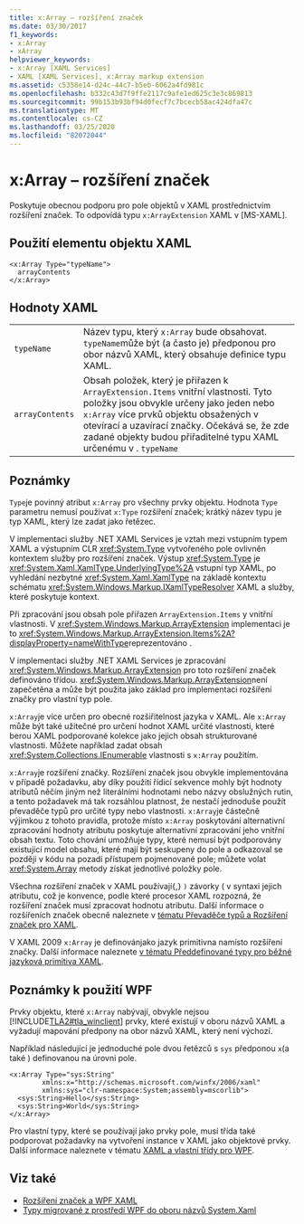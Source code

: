 ```yaml
---
title: x:Array – rozšíření značek
ms.date: 03/30/2017
f1_keywords:
- x:Array
- xArray
helpviewer_keywords:
- x:Array [XAML Services]
- XAML [XAML Services], x:Array markup extension
ms.assetid: c5358e14-d24c-44c7-b5eb-6062a4fd981c
ms.openlocfilehash: b332c43d7f9ffe2117c9afe1ed625c3e3c869813
ms.sourcegitcommit: 99b153b93bf94d0fecf7c7bcecb58ac424dfa47c
ms.translationtype: MT
ms.contentlocale: cs-CZ
ms.lasthandoff: 03/25/2020
ms.locfileid: "82072044"
---
```

# <a name="xarray-markup-extension"></a>x:Array – rozšíření značek

Poskytuje obecnou podporu pro pole objektů v XAML prostřednictvím rozšíření značek. To odpovídá typu `x:ArrayExtension` XAML v [MS-XAML].

## <a name="xaml-object-element-usage"></a>Použití elementu objektu XAML

```xaml
<x:Array Type="typeName">
  arrayContents
</x:Array>
```

## <a name="xaml-values"></a>Hodnoty XAML

|||
|-|-|
|`typeName`|Název typu, který `x:Array` bude obsahovat. `typeName`může být (a často je) předponou pro obor názvů XAML, který obsahuje definice typu XAML.|
|`arrayContents`|Obsah položek, který je přiřazen k `ArrayExtension.Items` vnitřní vlastnosti. Tyto položky jsou obvykle určeny jako jeden nebo `x:Array` více prvků objektu obsažených v otevírací a uzavírací značky. Očekává se, že zde zadané objekty budou přiřaditelné typu XAML určenému v . `typeName`|

## <a name="remarks"></a>Poznámky

`Type`je povinný atribut `x:Array` pro všechny prvky objektu. Hodnota `Type` parametru nemusí používat `x:Type` rozšíření značek; krátký název typu je typ XAML, který lze zadat jako řetězec.

V implementaci služby .NET XAML Services je vztah mezi vstupním typem XAML a výstupním CLR <xref:System.Type> vytvořeného pole ovlivněn kontextem služby pro rozšíření značek. Výstup <xref:System.Type> je <xref:System.Xaml.XamlType.UnderlyingType%2A> vstupní typ XAML, po vyhledání nezbytné <xref:System.Xaml.XamlType> na základě kontextu schématu <xref:System.Windows.Markup.IXamlTypeResolver> XAML a služby, které poskytuje kontext.

Při zpracování jsou obsah pole přiřazen `ArrayExtension.Items` y vnitřní vlastnosti. V <xref:System.Windows.Markup.ArrayExtension> implementaci je to <xref:System.Windows.Markup.ArrayExtension.Items%2A?displayProperty=nameWithType>reprezentováno .

V implementaci služby .NET XAML Services je zpracování <xref:System.Windows.Markup.ArrayExtension> pro toto rozšíření značek definováno třídou. <xref:System.Windows.Markup.ArrayExtension>není zapečetěna a může být použita jako základ pro implementaci rozšíření značky pro vlastní typ pole.

`x:Array`je více určen pro obecné rozšiřitelnost jazyka v XAML. Ale `x:Array` může být také užitečné pro určení hodnot XAML určité vlastnosti, které berou XAML podporované kolekce jako jejich obsah strukturované vlastnosti. Můžete například zadat obsah <xref:System.Collections.IEnumerable> vlastnosti s `x:Array` použitím.

`x:Array`je rozšíření značky. Rozšíření značek jsou obvykle implementována v případě požadavku, aby díky použití řídicí sekvence mohly být hodnoty atributů něčím jiným než literálními hodnotami nebo názvy obslužných rutin, a tento požadavek má tak rozsáhlou platnost, že nestačí jednoduše použít převaděče typů pro určité typy nebo vlastnosti. `x:Array`je částečně výjimkou z tohoto pravidla, protože místo `x:Array` poskytování alternativní zpracování hodnoty atributu poskytuje alternativní zpracování jeho vnitřní obsah textu. Toto chování umožňuje typy, které nemusí být podporovány existující model obsahu, které mají být seskupeny do pole a odkazoval se později v kódu na pozadí přístupem pojmenované pole; můžete volat <xref:System.Array> metody získat jednotlivé položky pole.

Všechna rozšíření značek v XAML používají{,} `)` závorky ( v syntaxi jejich atributu, což je konvence, podle které procesor XAML rozpozná, že rozšíření značek musí zpracovat hodnotu atributu. Další informace o rozšířeních značek obecně naleznete v [tématu Převaděče typů a Rozšíření značek pro XAML](type-converters-and-markup-extensions.md).

V XAML 2009 `x:Array` je definovánjako jazyk primitivna namísto rozšíření značky. Další informace naleznete [v tématu Předdefinované typy pro běžné jazyková primitiva XAML](types-for-primitives.md).

## <a name="wpf-usage-notes"></a>Poznámky k použití WPF

Prvky objektu, které `x:Array` nabývají, obvykle nejsou [!INCLUDE[TLA2#tla_winclient](../../../includes/tla2sharptla-winclient-md.md)] prvky, které existují v oboru názvů XAML a vyžadují mapování předpony na obor názvů XAML, který není výchozí.

Například následující je jednoduché pole dvou řetězců s `sys` předponou `x`(a také ) definovanou na úrovni pole.

```xaml
<x:Array Type="sys:String"
        xmlns:x="http://schemas.microsoft.com/winfx/2006/xaml"
        xmlns:sys="clr-namespace:System;assembly=mscorlib">
  <sys:String>Hello</sys:String>
  <sys:String>World</sys:String>
</x:Array>
```

Pro vlastní typy, které se používají jako prvky pole, musí třída také podporovat požadavky na vytvoření instance v XAML jako objektové prvky. Další informace naleznete v tématu [XAML a vlastní třídy pro WPF](../../framework/wpf/advanced/xaml-and-custom-classes-for-wpf.md).

## <a name="see-also"></a>Viz také

- [Rozšíření značek a WPF XAML](../../framework/wpf/advanced/markup-extensions-and-wpf-xaml.md)
- [Typy migrované z prostředí WPF do oboru názvů System.Xaml](../../framework/wpf/advanced/types-migrated-from-wpf-to-system.md)
